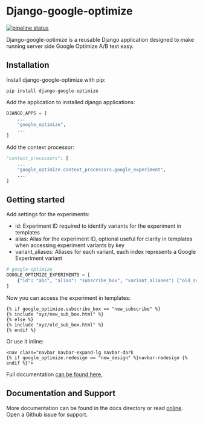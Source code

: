 # Django-google-optimize

[![pipeline status](https://gitlab.com/hodovicadin/django-google-optimize/badges/master/pipeline.svg)](https://gitlab.com/hodovicadin/django-google-optimize/commits/master)

Django-google-optimize is a reusable Django application designed to make running server side Google Optimize A/B test easy.

## Installation

Install django-google-optimize with pip:

`pip install django-google-optimize`

Add the application to installed django applications:

```py
DJANGO_APPS = [
    ...
    "google_optimize",
    ...
]
```

Add the context processor:

```py
"context_processors": [
    ...
    "google_optimize.context_processors.google_experiment",
    ...
]
```

## Getting started

Add settings for the experiments:

- id: Experiment ID required to identify variants for the experiment in templates
- alias: Alias for the experiment ID, optional useful for clarity in templates when accessing experiment variants by key
- variant_aliases: Aliases for each variant, each index represents a Google Experiment variant

```py
# google-optimize
GOOGLE_OPTIMIZE_EXPERIMENTS = [
    {"id": "abc", "alias": "subscribe_box", "variant_aliases": ["old_sub_box", "new_sub_box"]}
]
```

Now you can access the experiment in templates:

```django
{% if google_optimize.subscribe_box == "new_subscribe" %}
{% include "xyz/new_sub_box.html" %}
{% else %}
{% include "xyz/old_sub_box.html" %}
{% endif %}
```

Or use it inline:

```django
<nav class="navbar navbar-expand-lg navbar-dark
{% if google_optimize.redesign == "new_design" %}navbar-redesign {% endif %}">
```

Full documentation [can be found here.](https://django-google-optimize.readthedocs.io/en/latest/)

## Documentation and Support

More documentation can be found in the docs directory or read [online](https://django-google-optimize.readthedocs.io/en/latest/). Open a Github issue for support.
